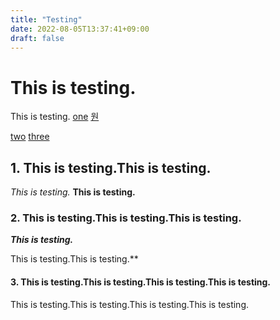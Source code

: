 ```yaml
---
title: "Testing"
date: 2022-08-05T13:37:41+09:00
draft: false
---
```


# This is testing.
This is testing.
[one](#testing-1)
[원](#1-this-is-testingthis-is-testinga-idtesting-1a)

[two](#testing-2)
[three](#testing-3)

## 1. This is testing.This is testing.<a id="testing-1"></a>
*This is testing.*
**This is testing.**
### 2. This is testing.This is testing.This is testing.<a id="testing-2"></a>
***This is testing.***

This is testing.This is testing.**
#### 3. This is testing.This is testing.This is testing.This is testing.<a id="testing-3"></a>
This is testing.This is testing.This is testing.This is testing.